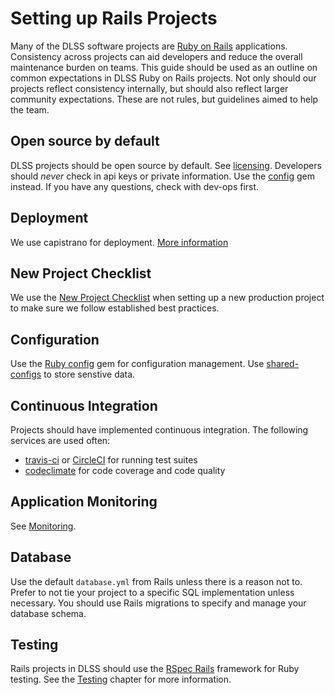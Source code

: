 # Setting up Rails Projects

Many of the DLSS software projects are [Ruby on Rails](http://rubyonrails.org/) applications. Consistency across projects can aid developers and reduce the overall maintenance burden on teams. This guide should be used as an outline on common expectations in DLSS Ruby on Rails projects. Not only should our projects reflect consistency internally, but should also reflect larger community expectations. These are not rules, but guidelines aimed to help the team.

## Open source by default

DLSS projects should be open source by default. See [licensing](licensing.md). Developers should _never_ check in api keys or private information. Use the [config](https://github.com/railsconfig/config) gem instead. If you have any questions, check with dev-ops first.

## Deployment

We use capistrano for deployment. [More information](deployment.md)

## New Project Checklist

We use the [New Project Checklist](new_project_checklist.md) when setting up a new production project to make sure we follow established best practices.

## Configuration

Use the [Ruby config](https://github.com/rubyconfig/config) gem for configuration management. Use [shared-configs](https://github.com/sul-dlss/shared_configs) to store senstive data.

## Continuous Integration

Projects should have implemented continuous integration. The following services are used often:

 - [travis-ci](https://travis-ci.com/) or [CircleCI](https://circleci.com/) for running test suites
 - [codeclimate](https://codeclimate.com/) for code coverage and code quality

## Application Monitoring

See [Monitoring](monitoring.md).

## Database

Use the default `database.yml` from Rails unless there is a reason not to. Prefer to not tie your project to a specific SQL implementation unless necessary. You should use Rails migrations to specify and manage your database schema.

## Testing

Rails projects in DLSS should use the [RSpec Rails](https://github.com/rspec/rspec-rails) framework for Ruby testing. See the [Testing](testing.md) chapter for more information.
